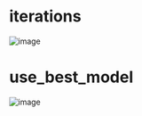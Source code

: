 # iterations

![image](https://user-images.githubusercontent.com/60442877/235396501-e98d2ffa-11e0-4f8e-9a88-f864b8a1b628.png)

# use_best_model

![image](https://user-images.githubusercontent.com/60442877/235395640-d8cdfdb7-1633-4c64-abfe-c350841458f8.png)

